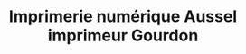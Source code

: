 ---
title: "Imprimerie numérique Aussel imprimeur Gourdon"
url: /gourdon/imprimerie-numerique-aussel-imprimeur-gourdon/
shop: shop
---